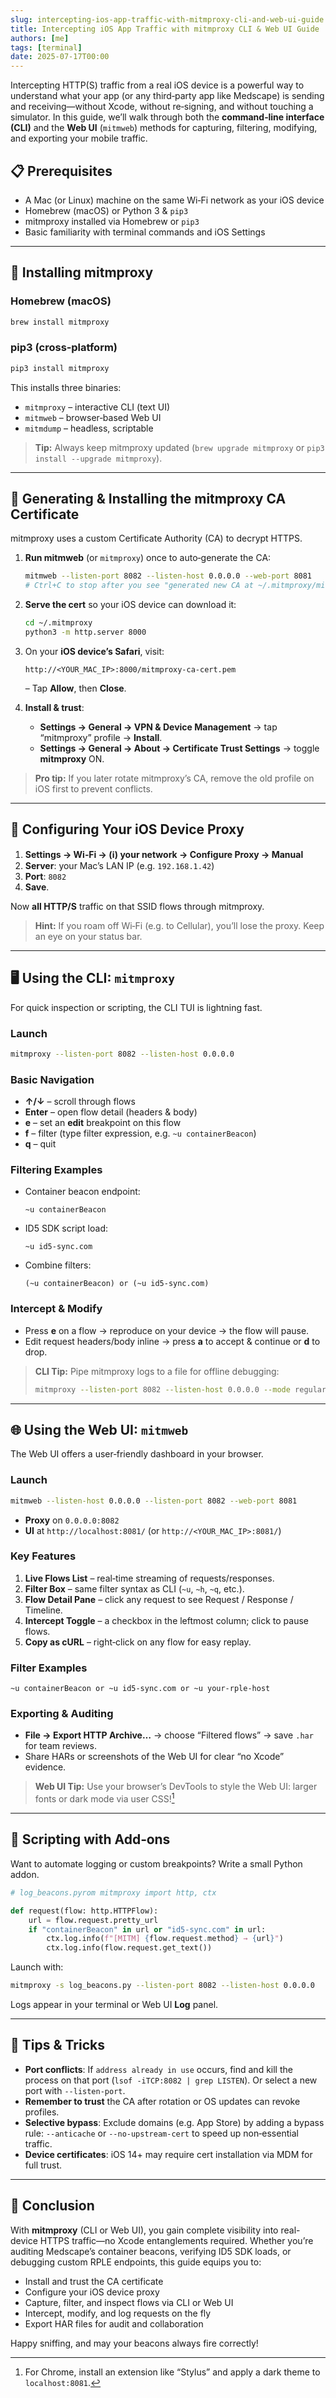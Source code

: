 ```yaml
---
slug: intercepting-ios-app-traffic-with-mitmproxy-cli-and-web-ui-guide
title: Intercepting iOS App Traffic with mitmproxy CLI & Web UI Guide
authors: [me]
tags: [terminal]
date: 2025-07-17T00:00
---
```


Intercepting HTTP(S) traffic from a real iOS device is a powerful way to understand what your app (or any third‑party app like Medscape) is sending and receiving—without Xcode, without re‑signing, and without touching a simulator. In this guide, we’ll walk through both the **command‑line interface (CLI)** and the **Web UI** (`mitmweb`) methods for capturing, filtering, modifying, and exporting your mobile traffic.

<!-- truncate -->

## 📋 Prerequisites

- A Mac (or Linux) machine on the same Wi‑Fi network as your iOS device
- Homebrew (macOS) or Python 3 & `pip3`
- mitmproxy installed via Homebrew or `pip3`
- Basic familiarity with terminal commands and iOS Settings

---

## 🔧 Installing mitmproxy

### Homebrew (macOS)

```bash
brew install mitmproxy
```

### pip3 (cross‑platform)

```bash
pip3 install mitmproxy
```

This installs three binaries:

- `mitmproxy` – interactive CLI (text UI)
- `mitmweb` – browser‑based Web UI
- `mitmdump` – headless, scriptable

> **Tip:** Always keep mitmproxy updated (`brew upgrade mitmproxy` or `pip3 install --upgrade mitmproxy`).

---

## 🔐 Generating & Installing the mitmproxy CA Certificate

mitmproxy uses a custom Certificate Authority (CA) to decrypt HTTPS.

1. **Run mitmweb** (or `mitmproxy`) once to auto‑generate the CA:

   ```bash
   mitmweb --listen-port 8082 --listen-host 0.0.0.0 --web-port 8081
   # Ctrl+C to stop after you see "generated new CA at ~/.mitmproxy/mitmproxy-ca.pem"
   ```

2. **Serve the cert** so your iOS device can download it:

   ```bash
   cd ~/.mitmproxy
   python3 -m http.server 8000
   ```

3. On your **iOS device’s Safari**, visit:

   ```text
   http://<YOUR_MAC_IP>:8000/mitmproxy-ca-cert.pem
   ```

   – Tap **Allow**, then **Close**.

4. **Install & trust**:
   - **Settings → General → VPN & Device Management** → tap “mitmproxy” profile → **Install**.
   - **Settings → General → About → Certificate Trust Settings** → toggle **mitmproxy** ON.

> **Pro tip:** If you later rotate mitmproxy’s CA, remove the old profile on iOS first to prevent conflicts.

---

## 📶 Configuring Your iOS Device Proxy

1. **Settings → Wi‑Fi → (ℹ︎) your network → Configure Proxy → Manual**
2. **Server**: your Mac’s LAN IP (e.g. `192.168.1.42`)
3. **Port**: `8082`
4. **Save**.

Now **all HTTP/S** traffic on that SSID flows through mitmproxy.

> **Hint:** If you roam off Wi‑Fi (e.g. to Cellular), you’ll lose the proxy. Keep an eye on your status bar.

---

## 🖥️ Using the CLI: `mitmproxy`

For quick inspection or scripting, the CLI TUI is lightning fast.

### Launch

```bash
mitmproxy --listen-port 8082 --listen-host 0.0.0.0
```

### Basic Navigation

- **↑/↓** – scroll through flows
- **Enter** – open flow detail (headers & body)
- **e** – set an **edit** breakpoint on this flow
- **f** – filter (type filter expression, e.g. `~u containerBeacon`)
- **q** – quit

### Filtering Examples

- Container beacon endpoint:

  ```text
  ~u containerBeacon
  ```

- ID5 SDK script load:

  ```text
  ~u id5-sync.com
  ```

- Combine filters:

  ```text
  (~u containerBeacon) or (~u id5-sync.com)
  ```

### Intercept & Modify

- Press **e** on a flow → reproduce on your device → the flow will pause.
- Edit request headers/body inline → press **a** to accept & continue or **d** to drop.

> **CLI Tip:** Pipe mitmproxy logs to a file for offline debugging:
>
> ```bash
> mitmproxy --listen-port 8082 --listen-host 0.0.0.0 --mode regular@8082 2>&1 | tee mitmproxy.log
> ```

---

## 🌐 Using the Web UI: `mitmweb`

The Web UI offers a user‑friendly dashboard in your browser.

### Launch

```bash
mitmweb --listen-host 0.0.0.0 --listen-port 8082 --web-port 8081
```

- **Proxy** on `0.0.0.0:8082`
- **UI** at `http://localhost:8081/` (or `http://<YOUR_MAC_IP>:8081/`)

### Key Features

1. **Live Flows List** – real‑time streaming of requests/responses.
2. **Filter Box** – same filter syntax as CLI (`~u`, `~h`, `~q`, etc.).
3. **Flow Detail Pane** – click any request to see Request / Response / Timeline.
4. **Intercept Toggle** – a checkbox in the leftmost column; click to pause flows.
5. **Copy as cURL** – right‑click on any flow for easy replay.

### Filter Examples

```text
~u containerBeacon or ~u id5-sync.com or ~u your-rple-host
```

### Exporting & Auditing

- **File → Export HTTP Archive…** → choose “Filtered flows” → save `.har` for team reviews.
- Share HARs or screenshots of the Web UI for clear “no Xcode” evidence.

> **Web UI Tip:** Use your browser’s DevTools to style the Web UI: larger fonts or dark mode via user CSS\![^1]

[^1]: For Chrome, install an extension like “Stylus” and apply a dark theme to `localhost:8081`.

---

## 🔄 Scripting with Add‑ons

Want to automate logging or custom breakpoints? Write a small Python addon.

```python
# log_beacons.pyrom mitmproxy import http, ctx

def request(flow: http.HTTPFlow):
    url = flow.request.pretty_url
    if "containerBeacon" in url or "id5-sync.com" in url:
        ctx.log.info(f"[MITM] {flow.request.method} → {url}")
        ctx.log.info(flow.request.get_text())
```

Launch with:

```bash
mitmproxy -s log_beacons.py --listen-port 8082 --listen-host 0.0.0.0
```

Logs appear in your terminal or Web UI **Log** panel.

---

## 🚀 Tips & Tricks

- **Port conflicts**: If `address already in use` occurs, find and kill the process on that port (`lsof -iTCP:8082 | grep LISTEN`). Or select a new port with `--listen-port`.
- **Remember to trust** the CA after rotation or OS updates can revoke profiles.
- **Selective bypass**: Exclude domains (e.g. App Store) by adding a bypass rule: `--anticache` or `--no-upstream-cert` to speed up non‑essential traffic.
- **Device certificates**: iOS 14+ may require cert installation via MDM for full trust.

---

## 🎯 Conclusion

With **mitmproxy** (CLI or Web UI), you gain complete visibility into real-device HTTPS traffic—no Xcode entanglements required. Whether you’re auditing Medscape’s container beacons, verifying ID5 SDK loads, or debugging custom RPLE endpoints, this guide equips you to:

- Install and trust the CA certificate
- Configure your iOS device proxy
- Capture, filter, and inspect flows via CLI or Web UI
- Intercept, modify, and log requests on the fly
- Export HAR files for audit and collaboration

Happy sniffing, and may your beacons always fire correctly!
